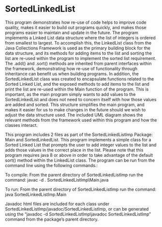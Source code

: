 # SortedLinkedList

This program demonstrates how re-use of code helps to improve code quality, makes it easier to build out programs quickly, and makes those programs easier to maintain and update in the future. The program implements a Linked List data structure where the list of integers is ordered from smallest to largest. To accomplish this, the LinkedList class from the Java Collections Framework is used as the primary building block for the data structure, and its methods for adding items to the list and sorting the list are re-used within the program to implement the sorted list requirement. The .add() and .sort() methods are inherited from parent interfaces within the framework, demonstrating how re-use of functionality through inheritance can benefit us when building programs. In addition, the SortedLinkedList class was created to encapsulate functions related to the Sorted Linked List, and the exposed methods to add items to the list and print the list are re-used within the Main function of the program. This is important, as the main program simply wants to add values to the SortedLinkedList and does not need to concern itself with how those values are added and sorted. This structure simplifies the main program, and makes it easier for us to make changes in the future should we wish to adjust the data structure used. The included UML diagram shows the relevant methods from the framework used within this program and how the classes interact.

This program includes 2 files as part of the SortedLinkedListImp Package: Main and SortedLinkedList. This program implements a simple class for a Sorted Linked List that prompts the user to add integer values to the list and adds those values in the correct place in the list. Please note that this program requires java 8 or above in order to take advantage of the default sort() method within the LinkedList class. The program can be run from the command line using the following commands.:

To compile:
From the parent directory of SortedLinkedListImp run the command: javac -d . SortedLinkedListImp\Main.java

To run:
From the parent directory of SortedLinkedListImp run the command: java SortedLinkedListImp.Main

Javadoc html files are included for each class under SortedLinkedListImp/javadoc/SortedLinkedListImp, or can be generated using the “javadoc -d SortedLinkedListImp\javadoc SortedLinkedListImp” command from the package’s parent directory.
